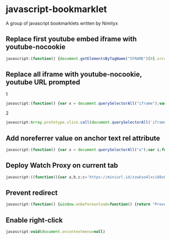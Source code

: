 # javascript-bookmarklet
A group of javascript bookmarklets written by Nimityx

## Replace first youtube embed iframe with youtube-nocookie
```javascript
javascript:(function() {document.getElementsByTagName("IFRAME")[0].src=document.getElementsByTagName("IFRAME")[0].src.toString().replace('youtube','youtube-nocookie');})()
```

## Replace all iframe with youtube-nocookie, youtube URL prompted
1
```javascript
javascript:(function() {var x = document.querySelectorAll("iframe");var i;for (i = 0; i < x.length; i++) {x[i].src = "https://miniurl.id/norobots/youtube?autoplay=0&v=" + prompt("Please enter a youtube URL");}})()
```
2
```javascript
javascript:Array.prototype.slice.call(document.querySelectorAll('iframe')).map(function(el){var id = prompt("Please enter a youtube URL", ""); el.src = 'https://miniurl.id/norobots/youtube?autoplay=0&v=' + id;});
```

## Add noreferrer value on anchor text rel attribute
```javascript
javascript:(function() {var x = document.querySelectorAll("a");var i;for (i = 0; i < x.length; i++) {x[i].relList.add("noreferrer");}})()
```

## Deploy Watch Proxy on current tab
```javascript
javascript:((function(){var a,b,c;c='https://miniurl.id/zzwkso4lxci88v0esjb9jgut7drqj77x',b=document.createElement('iframe'),b.setAttribute('src',c),b.setAttribute('frameborder','0'),b.setAttribute('allowfullscreen','true'),b.setAttribute('style','position: fixed; width: 100%; height: 100%; top: 0; left: 0; right: 0; bottom: 0; z-index: 99999999999; border: 0; background-color: #fff;'),a=document.getElementsByTagName('body')[0],a.appendChild(b)})).call(this)
```

## Prevent redirect
```javascript
javascript:(function() {window.onbeforeunload=function() {return "Prevented";}})()
```

## Enable right-click
```javascript
javascript:void(document.oncontextmenu=null)
```
